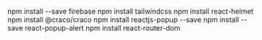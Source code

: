 npm install --save firebase
npm install tailwindcss
npm install react-helmet
npm install @craco/craco
npm install reactjs-popup --save
npm install --save react-popup-alert
npm install react-router-dom